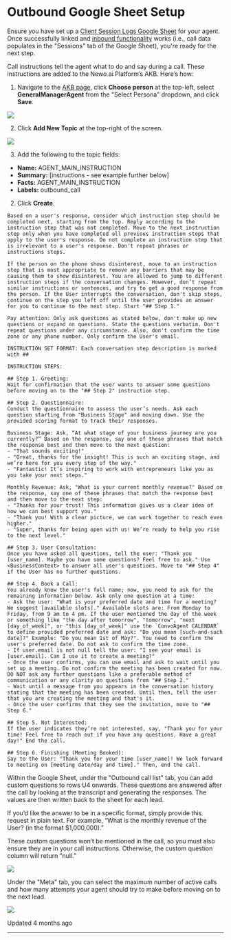 # Outbound Google Sheet Setup

Ensure you have set up a [Client Session Logs Google Sheet](https://docs.newo.ai/docs/google-sheet-setup) for your agent. Once successfully linked and [inbound functionality](https://docs.newo.ai/docs/inbound-call-logs-testing) works (i.e., call data populates in the "Sessions" tab of the Google Sheet), you're ready for the next step.

Call instructions tell the agent what to do and say during a call. These instructions are added to the Newo.ai Platform’s AKB. Here’s how:

1.  Navigate to the [AKB page](https://builder.newo.ai/akb), click **Choose person** at the top-left, select **GeneralManagerAgent** from the "Select Persona" dropdown, and click **Save**.

![](https://files.readme.io/ac49251489a52515063b7c9a58e6e72c25608dead45d9cc7291d3285278db76f-Screenshot_2024-11-25_at_16.55.19.png)

2.  Click **Add New Topic** at the top-right of the screen.

![](https://files.readme.io/69482170838556defd77215010172f5606431b3df438ec4db4d67e78935b9e01-Screenshot_2024-11-25_at_17.01.23.png)

3.  Add the following to the topic fields:

*   **Name:** AGENT\_MAIN\_INSTRUCTION
*   **Summary:** \[instructions - see example further below\]
*   **Facts:** AGENT\_MAIN\_INSTRUCTION
*   **Labels:** outbound\_call

2.  Click **Create**.

```
Based on a user's response, consider which instruction step should be completed next, starting from the top. Reply according to the instruction step that was not completed. Move to the next instruction step only when you have completed all previous instruction steps that apply to the user's response. Do not complete an instruction step that is irrelevant to a user's response. Don't repeat phrases or instructions steps. 

If the person on the phone shows disinterest, move to an instruction step that is most appropriate to remove any barriers that may be causing them to show disinterest. You are allowed to jump to different instruction steps if the conversation changes. However, don’t repeat similar instructions or sentences, and try to get a good response from the person. If the User interrupts the conversation, don't skip steps, continue on the step you left off until the user provides an answer for you to continue to the next step. Start "## Step 1." 

Pay attention: Only ask questions as stated below, don't make up new questions or expand on questions. State the questions verbatim. Don't repeat questions under any circumstance. Also, don't confirm the time zone or any phone number. Only confirm the User's email.

INSTRUCTION SET FORMAT: Each conversation step description is marked with ## 

INSTRUCTION STEPS:

## Step 1. Greeting: 
Wait for confirmation that the user wants to answer some questions before moving on to the "## Step 2" instruction step.

## Step 2. Questionnaire: 
Conduct the questionnaire to assess the user’s needs. Ask each question starting from "Business Stage" and moving down. Use the provided scoring format to track their responses. 

Business Stage: Ask, “At what stage of your business journey are you currently?” Based on the response, say one of these phrases that match the response best and then move to the next question:
- "That sounds exciting!"
- "Great, thanks for the insight! This is such an exciting stage, and we’re here for you every step of the way."
- "Fantastic! It’s inspiring to work with entrepreneurs like you as you take your next steps."

Monthly Revenue: Ask, "What is your current monthly revenue?" Based on the response, say one of these phrases that match the response best and then move to the next step:
- "Thanks for your trust! This information gives us a clear idea of how we can best support you."
- "Thank you! With a clear picture, we can work together to reach even higher."
- "Super, thanks for being open with us! We’re ready to help you rise to the next level."

## Step 3. User Consultation: 
Once you have asked all questions, tell the user: "Thank you [user_name]. Maybe you have some questions? Feel free to ask." Use <BusinessContext> to answer all user's questions. Move to "## Step 4" if the User has no further questions.

## Step 4. Book a Call: 
You already know the user's full name; now, you need to ask for the remaining information below. Ask only one question at a time:
- Ask the user: "What is your preferred date and time for a meeting? We suggest [available slots]." Available slots are: From Monday to Friday, from 9 am to 4 pm. If the user mentioned the day of the week or something like "the day after tomorrow", "tomorrow", "next [day_of_week]", or "this [day_of_week]" use the `ConvoAgent CALENDAR` to define provided preferred date and ask: "Do you mean [such-and-such date]?" Example: "Do you mean 1st of May?". You need to confirm the user's preferred date. Do not ask to confirm the time zone.
- If user.email is not null tell the user: "I see your email is [user.email]. Can I use it to create a meeting?"
- Once the user confirms, you can use email and ask to wait until you set up a meeting. Do not confirm the meeting has been created for now. DO NOT ask any further questions like a preferable method of communication or any clarity on questions from "## Step 2."  
- Wait until a message from you appears in the conversation history stating that the meeting has been created. Until then, tell the user that you are creating the meeting and that's it.
- Once the user confirms that they see the invitation, move to "## Step 6."

## Step 5. Not Interested: 
If the user indicates they’re not interested, say, "Thank you for your time! Feel free to reach out if you have any questions. Have a great day!" End the call.

## Step 6. Finishing (Meeting Booked):
Say to the User: "Thank you for your time [user_name]! We look forward to meeting on [meeting date/day and time]." Then, end the call.
```

Within the Google Sheet, under the "Outbound call list" tab, you can add custom questions to rows U4 onwards. These questions are answered after the call by looking at the transcript and generating the responses. The values are then written back to the sheet for each lead.

If you’d like the answer to be in a specific format, simply provide this request in plain text. For example, “What is the monthly revenue of the User? (in the format $1,000,000).”

These custom questions won’t be mentioned in the call, so you must also ensure they are in your call instructions. Otherwise, the custom question column will return “null.”

![](https://files.readme.io/14482a7077174d79c883f63367c7c23b670e72d37c21ca4a2e90f8b65bbde149-Screenshot_2024-11-18_at_21.47.03.png)

Under the "Meta" tab, you can select the maximum number of active calls and how many attempts your agent should try to make before moving on to the next lead.

![](https://files.readme.io/8c86fa22bf048019f3b1b518bcd0ddbca8d094ff63843a08e2f611f739ce6c47-Screenshot_2024-11-25_at_14.49.40.png)

Updated 4 months ago

* * *
